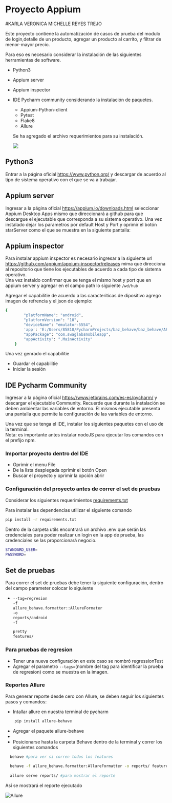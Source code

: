 
# Proyecto Appium 
#KARLA VERONICA MICHELLE REYES TREJO

Este proyecto contiene la automatización de casos de prueba del modulo de login,detalle de un producto, agregar un producto al carrito, y filtrar de menor-mayor precio.

Para eso es necesario considerar la instalación de las siguientes herramientas de software.

* Python3
* Appium server
* Appium inspector
* IDE Pycharm community considerando la instalación de paquetes.
    * Appium-Python-client
    * Pytest
    * Flake8
    * Allure

  Se ha agregado el archivo requerimientos para su instalación.



  ![](E:\Users\85810\Desktop\requerimientos.jpg)

  
## Python3
Entrar a la página oficial https://www.python.org/ y descargar de acuerdo al tipo de sistema operativo con el que se va a trabajar.  

## Appium server
Ingresar a la página oficial https://appium.io/downloads.html seleccionar Appium Desktop Apps mismo que direccionará a github para que descargue el ejecutable que corresponda a su sistema operativo.
Una vez instalado dejar los parametros por default Host y Port y oprimir el botón starServer como el que se muestra en la siguiente pantalla:
   


## Appium inspector
Para instalar appium inspector es necesario ingresar a la siguiente url https://github.com/appium/appium-inspector/releases mima que direcciona al repositorio que tiene los ejecutables de acuerdo a cada tipo de sistema operativo.   
Una vez instaldo confirmar que se tenga el mismo host y port que en appium server y agregar en el campo path lo siguiente `/wd/hub`  
  
Agregar el capabilitie de acuerdo a las caracteriticas de dipositivo agrego imagen de refrencia y el json de ejemplo:  


  
```bash
{
        "platformName": "android",
        "platformVersion": "10",
        "deviceName": "emulator-5554",
        'app': 'E:/Users/85810/PycharmProjects/baz_behave/baz_behave/APP/sauce_app.apk',
        "appPackage": "com.swaglabsmobileapp",
        "appActivity": ".MainActivity"
    }
```
Una vez genrado el capabilitie
* Guardar el capabilitie
* Iniciar la sesión



## IDE Pycharm Community
Ingresar a la página oficial https://www.jetbrains.com/es-es/pycharm/ y descargar el
ejecutable Community. Recuerde que durante la instalación se deben ambientar las variables de entorno.
El mismos ejecutable presenta una pantalla que permite la configuración de las variables de entorno. 

Una vez que se tenga el IDE, instalar los siguientes paquetes con el uso de la terminal.  
Nota: es importante antes instalar nodeJS para ejecutar los comandos con el prefijo npm. 


### Importar proyecto dentro del IDE
* Oprimir el menu File
* De la lista desplegada oprimir el botón Open
* Buscar el proyecto y oprimir la opción abrir


### Configuración del proyecto antes de correr el set de pruebas

Considerar los siguientes requerimientos [requirements.txt](requirements.txt)

Para instalar las dependencias utilizar el siguiente comando
  
 ```bash
pip install -r requirements.txt
``` 

Dentro de la carpeta utils encontrará un archivo .env que serán las credenciales para poder realizar un login en la app de prueba, las credenciales se las proporcionará negocio.
```bash
STANDARD_USER=
PASSWORD=
```

## Set de pruebas

Para correr el set de pruebas debe tener la siguiente configuración, dentro del campo parameter colocar lo siguiente
* ```bash
  --tag=regresion
  -f
  allure_behave.formatter::AllureFormater
  -o
  reports/android
  -f

  pretty
  features/  
  ```  
  
  

### Para pruebas de regresion 
* Tener una nueva configuración en este caso se nombró regressionTest
* Agregar el parametro `--tags=`(nombre del tag para identificar la prueba de regresion) como se muestra en la imagen.

  
### Reportes Allure  

Para generar reporte desde cero con Allure, se deben seguir los siguientes pasos y comandos:

* Intallar allure en nuestra terminal de pycharm 
```bash
    pip install allure-behave
  ```  

* Agregar el paquete allure-behave 
* 
* Posicionarse hasta la carpeta Behave dentro de la terminal y correr los siguientes comandos
```bash
  behave #para ver si corren todos los features 
  
  behave -f allure_behave.formatter:AllureFormatter -o reports/ features # para generar la carpeta reports y correr las pruebas 
  
  allure serve reports/ #para mostrar el reporte
```  
Así se mostrará el reporte ejecutado

![Allure](https://github.com/karlyMish/BAZQA5-2023/assets/134418621/a21045e4-c91a-4678-9c9e-322151da8f91)

